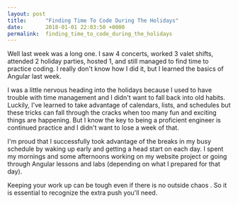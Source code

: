 ```yaml
---
layout: post
title:      "Finding Time To Code During The Holidays"
date:       2018-01-01 22:03:50 +0000
permalink:  finding_time_to_code_during_the_holidays
---
```



Well last week was a long one. I saw 4 concerts, worked 3 valet shifts, attended 2 holiday parties, hosted 1, and still managed to find time to practice coding. I really don't know how I did it, but I learned the basics of Angular last week.

I  was a little nervous heading into the holidays because I used to have trouble with time management and I didn't want to fall back into old habits. Luckily, I've learned to take advantage of calendars, lists, and schedules but these tricks can fall through the cracks when too many fun and exciting things are happening. But I know the key to being a proficient engineer is continued practice and I didn't want to lose a week of that. 

I'm proud that I successfully took advantage of the breaks in my busy schedule by waking up early and getting a head start on each day. I spent my mornings and some afternoons working on my website project or going through Angular lessons and labs (depending on what I prepared for that day).

Keeping your work up can be tough even if there is no outside chaos . So it is essential to recognize the extra push you'll need.
